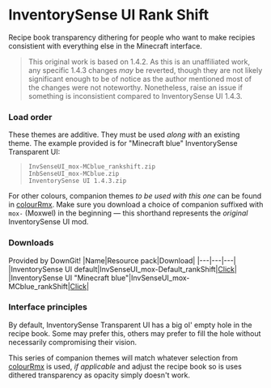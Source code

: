 # InventorySense UI Rank Shift
Recipe book transparency dithering for people who want to make recipies consistient with everything else in the Minecraft interface.

> This original work is based on 1.4.2. As this is an unaffiliated work, any specific 1.4.3 changes _may_ be reverted, though they are not likely significant enough to be of notice as the author mentioned most of the changes were not noteworthy. Nonetheless, raise an issue if something is inconsistient compared to InventorySense UI 1.4.3.

### Load order
These themes are additive. They must be used _along with_ an existing theme. The example provided is for "Minecraft blue" InventorySense Transparent UI:
> `InvSenseUI_mox-MCblue_rankshift.zip`  
> `InbSenseUI_mox-MCblue.zip`  
> `InventorySense UI 1.4.3.zip`  
  
For other colours, companion themes _to be used with this one_ can be found in [colourRmx](https://github.com/Hebgbs/minecraftMods/tree/master/InvSenseRmx/colourRmx). Make sure you download a choice of companion suffixed with `mox-` (Moxwel) in the beginning — this shorthand represents the _original_ InventorySense UI mod.

### Downloads
Provided by DownGit!
|Name|Resource pack|Download|
|---|---|---|
|InventorySense UI default|InvSenseUI_mox-Default_rankShift|[Click](https://downgit.github.io/#/home?url=https://github.com/Hebgbs/minecraftMods/tree/master/InvSenseRmx/mox-rankShift/InvSenseUI_§2mox§r-§7Default§r_rankShift)|
|InventorySense UI "Minecraft blue"|InvSenseUI_mox-MCblue_rankShift|[Click](https://downgit.github.io/#/home?url=https://github.com/Hebgbs/minecraftMods/tree/master/InvSenseRmx/mox-rankShift/InvSenseUI_§2mox§r-§1MCblue§r_rankShift)|

### Interface principles
By default, InventorySense Transparent UI has a big ol' empty hole in the recipe book. Some may prefer this, others may prefer to fill the hole without necessarily compromising their vision.
  
This series of companion themes will match whatever selection from [colourRmx](https://github.com/Hebgbs/minecraftMods/tree/master/InvSenseRmx/colourRmx) is used, _if applicable_ and adjust the recipe book so is uses dithered transparency as opacity simply doesn't work.
